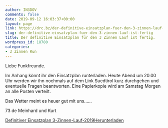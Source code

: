```yaml
---
author: IN3DOV
comments: false
date: 2019-09-12 16:03:37+00:00
layout: page
link: https://drc.bz/der-definitive-einsatzplan-fuer-den-3-zinnen-lauf-ist-fertig/
slug: der-definitive-einsatzplan-fuer-den-3-zinnen-lauf-ist-fertig
title: Der definitive Einsatzplan für den 3 Zinnen Lauf ist fertig.
wordpress_id: 18780
categories:
- 3 Zinnen Run
---
```





Liebe Funkfreunde.







Im Anhang könnt ihr den Einsatzplan runterladen. Heute Abend um 20.00 Uhr werden wir ihn nochmals auf dem Link Suedtirol kurz durchgehen und eventuelle Fragen beantworten. Eine Papierkopie wird am Samstag Morgen an alle Posten verteilt.







Das Wetter meint es heuer gut mit uns......







73 de Meinhard und Kurt







[Definitiver Einsatzplan 3-Zinnen-Lauf-2019](https://drc.bz/wp-content/uploads/2019/09/Definitiver-Einsatzplan-3-Zinnen-Lauf-2019-1.pdf)[Herunterladen](https://drc.bz/wp-content/uploads/2019/09/Definitiver-Einsatzplan-3-Zinnen-Lauf-2019-1.pdf)
















